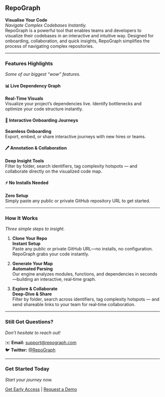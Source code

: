 ## RepoGraph  
**Visualise Your Code**  
*Navigate Complex Codebases Instantly.*  
RepoGraph is a powerful tool that enables teams and developers to visualize their codebases in an interactive and intuitive way. Designed for onboarding, collaboration, and quick insights, RepoGraph simplifies the process of navigating complex repositories.  

---

### Features Highlights  
*Some of our biggest “wow” features.*  

#### 📊 Live Dependency Graph  
**Real‑Time Visuals**  
Visualize your project’s dependencies live. Identify bottlenecks and optimize your code structure instantly.

#### 🚀 Interactive Onboarding Journeys  
**Seamless Onboarding**  
Export, embed, or share interactive journeys with new hires or teams.

#### 🖊️ Annotation & Collaboration  
**Deep Insight Tools**  
Filter by folder, search identifiers, tag complexity hotspots — and collaborate directly on the visualized code map.

#### ⚡ No Installs Needed  
**Zero Setup**  
Simply paste any public or private GitHub repository URL to get started.

---

### How It Works  
*Three simple steps to insight.*  

1. **Clone Your Repo**  
   **Instant Setup**  
   Paste any public or private GitHub URL—no installs, no configuration. RepoGraph grabs your code instantly.

2. **Generate Your Map**  
   **Automated Parsing**  
   Our engine analyzes modules, functions, and dependencies in seconds—building an interactive, real‑time graph.

3. **Explore & Collaborate**  
   **Deep‑Dive & Share**  
   Filter by folder, search across identifiers, tag complexity hotspots — and send shareable links to your team for real‑time collaboration.

---

### Still Got Questions?  
*Don’t hesitate to reach out!*  

✉️ **Email:** [support@repograph.com](mailto:support@repograph.com)  
🐦 **Twitter:** [@RepoGraph](https://twitter.com/RepoGraph)  

---

### Get Started Today  
*Start your journey now.*  

[Get Early Access](https://repograph.com) | [Request a Demo](https://repograph.com/demo)
